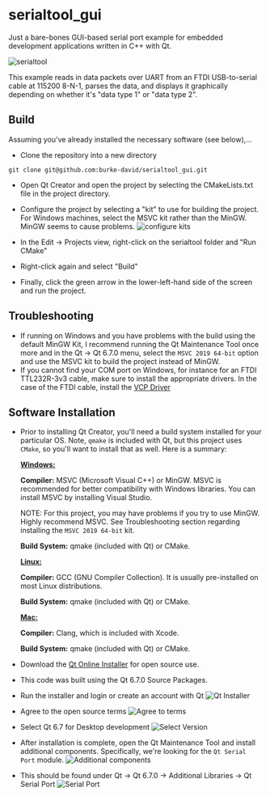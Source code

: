 # serialtool_gui
Just a bare-bones GUI-based serial port example for embedded development applications written in C++ with Qt.

![serialtool](/doc/img/main_window.png)

This example reads in data packets over UART from an FTDI USB-to-serial cable at 115200 8-N-1, parses the data, and displays it graphically depending on whether it's "data type 1" or "data type 2".

## Build

Assuming you've already installed the necessary software (see below),...
* Clone the repository into a new directory
```
git clone git@github.com:burke-david/serialtool_gui.git
```

* Open Qt Creator and open the project by selecting the CMakeLists.txt file in the project directory.

* Configure the project by selecting a "kit" to use for building the project. For Windows machines, select the MSVC kit rather than the MinGW. MinGW seems to cause problems.
![configure kits](/doc/img/configure_kits.png)
* In the Edit -> Projects view, right-click on the serialtool folder and "Run CMake"
* Right-click again and select "Build"
* Finally, click the green arrow in the lower-left-hand side of the screen and run the project.




## Troubleshooting

* If running on Windows and you have problems with the build using the default MinGW Kit, I recommend running the Qt Maintenance Tool once more and in the Qt -> Qt 6.7.0 menu, select the `MSVC 2019 64-bit` option and use the MSVC kit to build the project instead of MinGW.
* If you cannot find your COM port on Windows, for instance for an FTDI TTL232R-3v3 cable, make sure to install the appropriate drivers. In the case of the FTDI cable, install the [VCP Driver](http://www.ftdichip.com/drivers/vcp-drivers)




## Software Installation

* Prior to installing Qt Creator, you'll need a build system installed for your particular OS. Note, `qmake` is included with Qt, but this project uses `CMake`, so you'll want to install that as well. Here is a summary:

    <u>**Windows:**</u>

    **Compiler:** MSVC (Microsoft Visual C++) or MinGW. MSVC is recommended for better compatibility with Windows libraries. You can install MSVC by installing Visual Studio.

    NOTE: For this project, you may have problems if you try to use MinGW. Highly recommend MSVC. See Troubleshooting section regarding installing the `MSVC 2019 64-bit` kit.
    
    **Build System:** qmake (included with Qt) or CMake.

    <u>**Linux:**</u>

    **Compiler:** GCC (GNU Compiler Collection). It is usually pre-installed on most Linux distributions.
    
    **Build System:** qmake (included with Qt) or CMake.

    <u>**Mac:**</u>

    **Compiler:** Clang, which is included with Xcode.

    **Build System:** qmake (included with Qt) or CMake.



* Download the [Qt Online Installer](https://www.qt.io/download-qt-installer-oss?hsCtaTracking=99d9dd4f-5681-48d2-b096-470725510d34%7C074ddad0-fdef-4e53-8aa8-5e8a876d6ab4) for open source use.

* This code was built using the Qt 6.7.0 Source Packages.

* Run the installer and login or create an account with Qt
![Qt Installer](/doc/img/sw_installation/1-login_or_create_account.png)
* Agree to the open source terms
![Agree to terms](/doc/img/sw_installation/2-agree_to_terms.png)
* Select Qt 6.7 for Desktop development
![Select Version](/doc/img/sw_installation/3-select_qt_6p7_for_desktop.png)

* After installation is complete, open the Qt Maintenance Tool and install additional components. Specifically, we're looking for the `Qt Serial Port` module.
![Additional components](/doc/img/sw_installation/4-add_or_remove_components.png)
* This should be found under Qt -> Qt 6.7.0 -> Additional Libraries -> Qt Serial Port
![Serial Port](/doc/img/sw_installation/5-select_Qt_Serial_Port.png)
